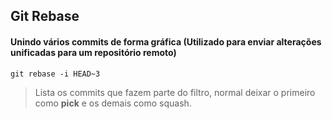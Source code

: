 ## Git Rebase

#### Unindo vários commits de forma gráfica (Utilizado para enviar alterações unificadas para um repositório remoto)
```
git rebase -i HEAD~3
```
> Lista os commits que fazem parte do filtro, normal deixar o primeiro como <b>pick</b> e os demais como squash.
